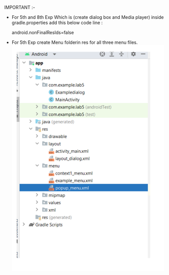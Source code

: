 IMPORTANT :- 

*  For 5th and 8th Exp Which is (create dialog box  and Media player)
   inside gradle.properties add this below code line :

   android.nonFinalResIds=false


*  For 5th Exp create Menu folderin res for all three menu files.
![alt text](5_image.png)

